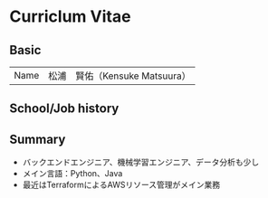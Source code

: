 # Curriclum Vitae

## Basic
|    |    |
| ---- | ---- |
| Name       | 松浦　賢佑（Kensuke Matsuura） |

## School/Job history

## Summary
* バックエンドエンジニア、機械学習エンジニア、データ分析も少し
* メイン言語：Python、Java
* 最近はTerraformによるAWSリソース管理がメイン業務
